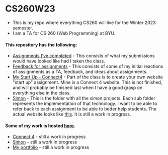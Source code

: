 # CS260W23
 - This is my repo where everything CS260 will live for the Winter 2023 semester.
 - I am a TA for CS 260 (Web Programming) at BYU. 

#### This repository has the following:
- [Assignments I've completed](assignments.md) - This consists of what my submissions would have looked like had I taken the class.
- [Feedback for assignments](assignmentFeedback.md) - This consists of some of my initial reactions of assignments as a TA, feedback, and ideas about assignments.
- [My Start Up - Connect4](./StartUp/specification/specification.md) - Part of the class is to create your own website "start up" assignment. Mine is a Connect 4 website. This is not finished, and will probably be finished last when I have a good grasp on everything else in the class. 
- [Simon](./simon) - This is the folder with all the simon projects. Each sub folder represents the implementation of that technology. I want to be able to refer back to each assignment to be able to better help students. The actual website looks like [this](simon.rebekahdaniels.net). It is still a work in progress.

#### Some of my work is hosted [here](rebekahdaniels.net).
- [Connect 4](startup.rebekahdaniels.net) - still a work in progress
- [Simon](simon.rebekahdaniels.net) - still a work in progress
- [My portfolio](rebekahdaniels.net) - still a work in progress
